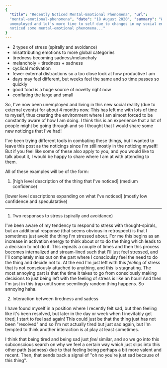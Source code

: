 ```yaml
---
{
  "title": "Recently Noticed Mental-Emotional Phenomena", "url":
  "mental-emotional-phenomena", "date": "18 August 2020", "summary": "With being
  unemployed and lot's more time to self due to changes in my social environment, I've
  noticed some mental-emotional phenomena..."
}
---
```


- 2 types of stress (spirally and avoidance)
- misattributing emotions to more global categories
- tiredness becoming sadness/melancholy
- melancholy = tiredness + sadness
- cyclical motivation
- fewer external distractions so a too close look at how productive I am
- days may feel different, but weeks feel the same and so time passes so quickly
- good food is a huge source of novelty right now
- conflating the large and small

So, I've now been unemployed and living in this new social reality (due to external
events) for about 4 months now. This has left me with lots of time to myself, thus
creating the environment where I am almost forced to be constantly aware of how I am
doing. I think this is an experience that a lot of people might be going through and so I
thought that I would share some new noticings that I've had!

I've been trying different tools in combating these things, but I wanted to leave this
post as the noticings since I'm still mostly in the noticing myself! But if you feel like
some of these also apply to you, and you would like to talk about it, I would be happy to
share where I am at with attending to them.

All of these examples will be of the form:

1. [high level description of the thing that I've noticed] (medium confidence)

[lower level descriptions expanding on what I've noticed] (mostly low confidence and
speculatative)

---

1. Two responses to stress (spirally and avoidance)

I've been aware of my tendency to respond to stress with thought-spirals, but an
additional response (that seems obvious in retrospect) is that I sometimes just avoid the
thing I'm stressed about. For me this begins as an increase in activation energy to think
about or to do the thing which leads to a decision to not do it. This repeats a couple of
times and then this process becomes internalized and stream-lined such that I'll just feel
stressed, and I'll completely miss out on the part where I conscioulsy feel the need to do
the thing and decide not to. At the end I'm just left with this _feeling_ of stress that
is not consciously attached to anything, and this is stagnating. The most annoying part is
that the time it takes to go from consciously making decisions to just being left with the
feeling of stress is like an hour! And then I'm just in this trap until some seemlingly
random thing happens. So annoying haha.

2. Interaction between tiredness and sadess

I have found myself in a position where I recently felt sad, but then feeling like it's
been resolved, but later in the day or week when I inevitably get tired, I start to feel
sad again! This could just be that the thing just has not been "resolved" and so I'm not
actually tired but just sad again, but I'm tempted to think another interaction is at play
at least sometimes.

I think that being tired and being sad just _feel_ similar, and so we go into this
subconscious search on why we feel a certain way which just slips into this other path
(sadness) due to that feeling being perhaps a bit more valent and recent. Then, that sends
back a signal of "oh no you're just sad because of this thing".